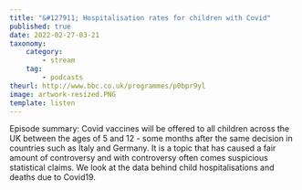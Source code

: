 ```yaml
---
title: "&#127911; Hospitalisation rates for children with Covid"
published: true
date: 2022-02-27-03-21
taxonomy:
    category:
        - stream
    tag:
        - podcasts
theurl: http://www.bbc.co.uk/programmes/p0bpr9yl
image: artwork-resized.PNG
template: listen
---
```


Episode summary: Covid vaccines will be offered to all children across the UK between the ages of 5 and 12 - some months after the same decision in countries such as Italy and Germany. It is a topic that has caused a fair amount of controversy and with controversy often comes suspicious statistical claims. We look at the data behind child hospitalisations and deaths due to Covid19.
